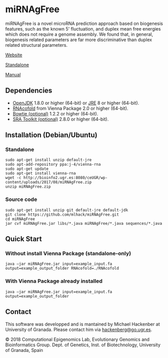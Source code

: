 # miRNAgFree

miRNAgFree is a novel microRNA prediction approach based on biogenesis features, such as the known 5' fluctuation, and duplex mean free energies which does not require a genome assembly. We found that, in general, biogenesis related parameters are far more discriminative than duplex related structural parameters.

[Website](http://bioinfo2.ugr.es:8080/ceUGR/mirnagfree/)

[Standalone](http://bioinfo2.ugr.es:8080/ceUGR/wp-content/uploads/2017/08/miRNAgFree.zip)

[Manual](http://bioinfo2.ugr.es:8080/ceUGR/wp-content/uploads/2017/08/miRg_man25Sept.pdf)

## Dependencies
* [OpenJDK](http://openjdk.java.net) 1.8.0 or higher (64-bit) or [JRE](http://www.oracle.com/technetwork/java/javase/downloads) 8 or higher (64-bit).
* [RNAcofold](https://www.tbi.univie.ac.at/RNA/index.html#download) from Vienna Package 2.0 or higher (64-bit).
* [Bowtie (optional)](http://bowtie-bio.sourceforge.net) 1.2.2 or higher (64-bit).
* [SRA Toolkit (optional)](https://www.ncbi.nlm.nih.gov/sra/docs/toolkitsoft) 2.8.0 or higher (64-bit).

## Installation (Debian/Ubuntu)
### Standalone
```
sudo apt-get install unzip default-jre
sudo apt-add-repository ppa:j-4/vienna-rna
sudo apt-get update
sudo apt-get install vienna-rna
wget -c http://bioinfo2.ugr.es:8080/ceUGR/wp-content/uploads/2017/08/miRNAgFree.zip
unzip miRNAgFree.zip
```
### Source code
```
sudo apt-get install unzip git default-jre default-jdk
git clone https://github.com/mlhack/miRNAgFree.git
cd miRNAgFree
jar cvf miRNAgFree.jar libs/*.java miRNAgFree/*.java sequences/*.java 
```

## Quick Start
### Without install Vienna Package (standalone-only)
```
java –jar miRNAgFree.jar input=example_input.fa output=example_output_folder RNAcofold=./RNAcofold
```
### With Vienna Package already installed
```
java –jar miRNAgFree.jar input=example_input.fa output=example_output_folder
```

## Contact

This software was developped and is mantained by Michael Hackenber at University of Granada. Please contact him via [hackenberg@go.ugr.es](mailto:hackenberg@go.ugr.es). 

© 2018 Computational Epigenomics Lab, Evolutionary Genomics and Bioinformatics Group. Dept. of Genetics, Inst. of Biotechnology, University of Granada, Spain

